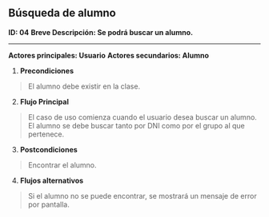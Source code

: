 ## Búsqueda de alumno

**ID: 04**
**Breve Descripción: Se podrá buscar un alumno.**

---

**Actores principales: Usuario**
**Actores secundarios: Alumno**

1. **Precondiciones**

  > El alumno debe existir en la clase.

2. **Flujo Principal**

  > El caso de uso comienza cuando el usuario desea buscar un alumno.
  > El alumno se debe buscar tanto por DNI como por el grupo al que pertenece.

3. **Postcondiciones**

  > Encontrar el alumno.

4. **Flujos alternativos**

  > Si el alumno no se puede encontrar, se mostrará un mensaje de error por pantalla.
